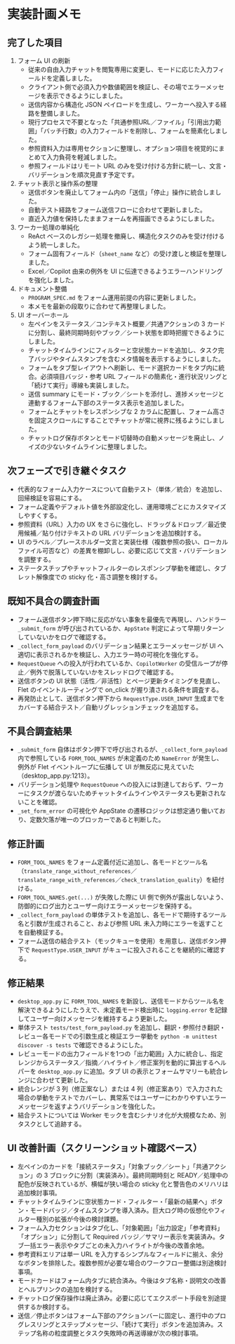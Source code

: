 ﻿# 実装計画メモ

## 完了した項目

1. フォーム UI の刷新  
   - 従来の自由入力チャットを閲覧専用に変更し、モードに応じた入力フィールドを定義しました。  
   - クライアント側で必須入力や数値範囲を検証し、その場でエラーメッセージを表示できるようにしました。  
   - 送信内容から構造化 JSON ペイロードを生成し、ワーカーへ投入する経路を整備しました。  
   - 現行プロセスで不要となった「共通参照URL／ファイル」「引用出力範囲」「バッチ行数」の入力フィールドを削除し、フォームを簡素化しました。  
   - 参照資料入力は専用セクションに整理し、オプション項目を視覚的にまとめて入力負荷を軽減しました。  
   - 参照フィールドはリモート URL のみを受け付ける方針に統一し、文言・バリデーションを順次見直す予定です。
2. チャット表示と操作系の整理  
   - 送信ボタンを廃止してフォーム内の「送信」「停止」操作に統合しました。  
   - 自動テスト経路をフォーム送信フローに合わせて更新しました。  
   - 直近入力値を保持したままフォームを再描画できるようにしました。
3. ワーカー処理の単純化  
   - ReAct ベースのレガシー処理を撤廃し、構造化タスクのみを受け付けるよう統一しました。  
   - フォーム固有フィールド（`sheet_name` など）の受け渡しと検証を整理しました。  
   - Excel／Copilot 由来の例外を UI に伝達できるようエラーハンドリングを強化しました。
4. ドキュメント整備  
   - `PROGRAM_SPEC.md` をフォーム運用前提の内容に更新しました。  
   - 本メモを最新の段取りに合わせて再整理しました。
5. UI オーバーホール  
   - 左ペインをステータス／コンテキスト概要／共通アクションの 3 カードに分割し、最終同期時刻やブック／シート状態を即時把握できるようにしました。  
   - チャットタイムラインにフィルターと空状態カードを追加し、タスク完了バッジやタイムスタンプを含むメタ情報を表示するようにしました。  
   - フォームをタブ型レイアウトへ刷新し、モード選択カードをタブ内に統合。必須項目バッジ・参考 URL フィールドの簡素化・進行状況リングと「続けて実行」導線も実装しました。  
   - 送信 summary にモード・ブック／シートを添付し、進捗メッセージと連動するフォーム下部のステータス表示を追加しました。  
   - フォームとチャットをレスポンシブな 2 カラムに配置し、フォーム高さを固定スクロールにすることでチャットが常に視界に残るようにしました。  
   - チャットログ保存ボタンとモード切替時の自動メッセージを廃止し、ノイズの少ないタイムラインに整理しました。  

## 次フェーズで引き継ぐタスク

- 代表的なフォーム入力ケースについて自動テスト（単体／統合）を追加し、回帰検証を容易にする。  
- フォーム定義やデフォルト値を外部設定化し、運用環境ごとにカスタマイズしやすくする。  
- 参照資料（URL）入力の UX をさらに強化し、ドラッグ＆ドロップ／最近使用候補／貼り付けテキストの URL バリデーションを追加検討する。  
- UI のラベル／プレースホルダー文言と実装仕様（複数参照の扱い、ローカルファイル可否など）の差異を棚卸しし、必要に応じて文言・バリデーションを調整する。  
- ステータスチップやチャットフィルターのレスポンシブ挙動を確認し、タブレット解像度での sticky 化・高さ調整を検討する。

## 既知不具合の調査計画

- フォーム送信ボタン押下時に反応がない事象を最優先で再現し、ハンドラー `_submit_form` が呼び出されているか、`AppState` 判定によって早期リターンしていないかをログで確認する。  
- `_collect_form_payload` のバリデーション結果とエラーメッセージが UI へ適切に表示されるかを検証し、入力エラー時の可視化を強化する。  
- `RequestQueue` への投入が行われているか、`CopilotWorker` の受信ループが停止／例外で脱落していないかをスレッドログで確認する。  
- 送信ボタンの UI 状態（活性／非活性）とページ更新タイミングを見直し、Flet のイベントルーティングで on_click が握り潰される条件を調査する。  
- 再発防止として、送信ボタン押下から `RequestType.USER_INPUT` 生成までをカバーする結合テスト／自動リグレッションチェックを追加する。

## 不具合調査結果

- `_submit_form` 自体はボタン押下で呼び出されるが、`_collect_form_payload` 内で参照している `FORM_TOOL_NAMES` が未定義のため `NameError` が発生し、例外が Flet イベントループに伝播して UI が無反応に見えていた（desktop_app.py:1213）。  
- バリデーション処理や `RequestQueue` への投入には到達しておらず、ワーカーにタスクが渡らないためチャットタイムラインやステータスも更新されないことを確認。  
- `_set_form_error` の可視化や AppState の遷移ロジックは想定通り働いており、定数欠落が唯一のブロッカーであると判断した。

## 修正計画

- `FORM_TOOL_NAMES` をフォーム定義付近に追加し、各モードとツール名（`translate_range_without_references`／`translate_range_with_references`／`check_translation_quality`）を紐付ける。  
- `FORM_TOOL_NAMES.get(...)` が失敗した際に UI 側で例外が露出しないよう、防御的にログ出力とユーザー向けエラーメッセージを保持する。  
- `_collect_form_payload` の単体テストを追加し、各モードで期待するツール名と引数が生成されること、および参照 URL 未入力時にエラーを返すことを自動検証する。  
- フォーム送信の結合テスト（モックキューを使用）を用意し、送信ボタン押下で `RequestType.USER_INPUT` がキューに投入されることを継続的に確認する。

## 修正結果

- `desktop_app.py` に `FORM_TOOL_NAMES` を新設し、送信モードからツール名を解決できるようにしたうえで、未定義モード検出時に `logging.error` を記録してユーザー向けメッセージを維持するよう更新した。  
- 単体テスト `tests/test_form_payload.py` を追加し、翻訳・参照付き翻訳・レビュー各モードでの引数生成と検証エラー挙動を `python -m unittest discover -s tests` で確認できるようにした。  
- レビューモードの出力フィールドを1つの「出力範囲」入力に統合し、指定レンジからステータス／指摘／ハイライト／修正案列を動的に算出するヘルパーを `desktop_app.py` に追加。タブ UI の表示とフォームサマリーも統合レンジに合わせて更新した。  
- 統合レンジが 3 列（修正案なし）または 4 列（修正案あり）で入力された場合の挙動をテストでカバーし、異常系ではユーザーにわかりやすいエラーメッセージを返すようバリデーションを強化した。  
- 結合テストについては Worker モックを含むシナリオ化が大規模なため、別タスクとして追跡する。

## UI 改善計画（スクリーンショット確認ベース）

- 左ペインのカードを「接続ステータス」「対象ブック／シート」「共通アクション」の 3 ブロックに分割（実装済み）。最終同期時刻と READY／処理中の配色が反映されているが、横幅が狭い場合の sticky 化と警告色のメリハリは追加検討事項。  
- チャットタイムラインに空状態カード・フィルター・「最新の結果へ」ボタン・モードバッジ／タイムスタンプを導入済み。巨大ログ時の仮想化やフィルター種別の拡張が今後の検討課題。  
- フォーム入力セクションはタブ化し、「対象範囲」「出力設定」「参考資料」「オプション」に分割して Required バッジ／サマリー表示を実装済み。タブ一括エラー表示やタブごとの未入力ハイライトが今後の改善余地。  
- 参考資料エリアは単一 URL を入力するシンプルなフィールドに揃え、余分なボタンを排除した。複数参照が必要な場合のワークフロー整備は別途検討事項。  
- モードカードはフォーム内タブに統合済み。今後はタブ名称・説明文の改善とヘルプリンクの追加を検討する。  
- チャットログ保存操作は廃止済み。必要に応じてエクスポート手段を別途提供するか検討する。  
- 送信／停止ボタンはフォーム下部のアクションバーに固定し、進行中のプログレスリングとステップメッセージ、「続けて実行」ボタンを追加済み。ステップ名称の粒度調整とタスク失敗時の再送導線が次の検討事項。
